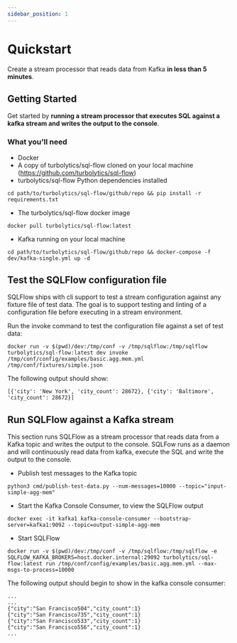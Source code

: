 ```yaml
---
sidebar_position: 1
---
```


# Quickstart 

Create a stream processor that reads data from Kafka **in less than 5 minutes**.

## Getting Started

Get started by **running a stream processor that executes SQL against a kafka stream and writes the output to the console**.

### What you'll need

- Docker
- A copy of turbolytics/sql-flow cloned on your local machine (https://github.com/turbolytics/sql-flow)
- turbolytics/sql-flow Python dependencies installed
```
cd path/to/turbolytics/sql-flow/github/repo && pip install -r requirements.txt
```
- The turbolytics/sql-flow docker image
```
docker pull turbolytics/sql-flow:latest
```
- Kafka running on your local machine
```
cd path/to/turbolytics/sql-flow/github/repo && docker-compose -f dev/kafka-single.yml up -d
```

## Test the SQLFlow configuration file

SQLFlow ships with cli support to test a stream configuration against any fixture file of test data. The goal is to support testing and linting of a configuration file before executing in a stream environment.

Run the invoke command to test the configuration file against a set of test data:
```
docker run -v $(pwd)/dev:/tmp/conf -v /tmp/sqlflow:/tmp/sqlflow turbolytics/sql-flow:latest dev invoke /tmp/conf/config/examples/basic.agg.mem.yml /tmp/conf/fixtures/simple.json
```

The following output should show:
```
[{'city': 'New York', 'city_count': 28672}, {'city': 'Baltimore', 'city_count': 28672}]
```

## Run SQLFlow against a Kafka stream

This section runs SQLFlow as a stream processor that reads data from a Kafka topic and writes the output to the console. SQLFow runs as a daemon and will continuously read data from kafka, execute the SQL and write the output to the console.

- Publish test messages to the Kafka topic
```
python3 cmd/publish-test-data.py --num-messages=10000 --topic="input-simple-agg-mem"
```
- Start the Kafka Console Consumer, to view the SQLFlow output
```
docker exec -it kafka1 kafka-console-consumer --bootstrap-server=kafka1:9092 --topic=output-simple-agg-mem
```
- Start SQLFlow
```
docker run -v $(pwd)/dev:/tmp/conf -v /tmp/sqlflow:/tmp/sqlflow -e SQLFLOW_KAFKA_BROKERS=host.docker.internal:29092 turbolytics/sql-flow:latest run /tmp/conf/config/examples/basic.agg.mem.yml --max-msgs-to-process=10000
```

The following output should begin to show in the kafka console consumer:

```
...
...
{"city":"San Francisco504","city_count":1}
{"city":"San Francisco735","city_count":1}
{"city":"San Francisco533","city_count":1}
{"city":"San Francisco556","city_count":1}
...
```
